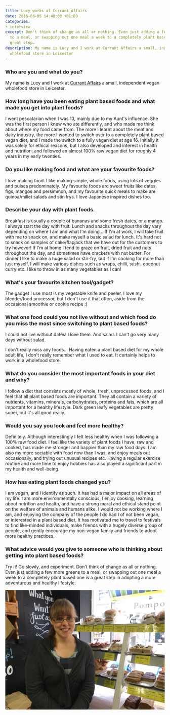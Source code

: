 ```yaml
---
title: Lucy works at Currant Affairs
date: 2016-08-05 14:48:00 +01:00
categories:
- interview
excerpt: Don't think of change as all or nothing. Even just adding a few more greens
  to a meal, or swapping out one meal a week to a completely plant based one is a
  great step…
description: My name is Lucy and I work at Currant Affairs a small, independent vegan
  wholefood store in Leicester
---
```


### Who are you and what do you?

My name is Lucy and I work at [Currant Affairs](https://www.facebook.com/CurrantAffairsLeicester/) a small, independent vegan wholefood store in Leicester.

### How long have you been eating plant based foods and what made you get into plant foods?

I went pescatarian when I was 13, mainly due to my Aunt's influence. She was the first person I knew who ate differently, and who made me think about where my food came from. The more I learnt about the meat and dairy industry, the more I wanted to switch over to a completely plant based vegan diet, and I made the switch to a fully vegan diet at age 16. Initially it was solely for ethical reasons, but I also developed and interest in health and nutrition, and followed an almost 100% raw vegan diet for roughly 4 years in my early twenties.

### Do you like making food and what are your favourite foods?

I love making food. I like making simple, whole foods, using lots of veggies and pulses predominately. My favourite foods are sweet fruits like dates, figs, mangos and persimmon, and my favourite quick meals to make are quinoa/millet salads and stir-frys. I love Japanese inspired dishes too.

### Describe your day with plant foods.

Breakfast is usually a couple of bananas and some fresh dates, or a mango. I always start the day with fruit. Lunch and snacks throughout the day vary depending on where I am and what I'm doing… If I'm at work, I will take fruit with me to snack on, and make myself a basic salad for lunch. It's hard not to snack on samples of cake/flapjack that we have out for the customers to try however! If I'm at home I tend to graze on fruit, dried fruit and nuts throughout the day, and sometimes have crackers with nut butter. For dinner I like to make a huge salad or stir-fry, but if I'm cooking for more than just myself, I will make various dishes such as wraps, chilli, sushi, coconut curry etc. I like to throw in as many vegetables as I can!

### What's your favourite kitchen tool/gadget?

The gadget I use most is my vegetable knife and peeler. I love my blender/food processor, but I don't use it that often, aside from the occasional smoothie or cookie recipe :)

### What one food could you not live without and which food do you miss the most since switching to plant based foods?

I could not live without dates! I love them. And salad. I can't go very many days without salad.

I don't really miss any foods… Having eaten a plant based diet for my whole adult life, I don't really remember what I used to eat. It certainly helps to work in a wholefood store.

### What do you consider the most important foods in your diet and why?

I follow a diet that consists mostly of whole, fresh, unprocessed foods, and I feel that all plant based foods are important. They all contain a variety of nutrients, vitamins, minerals, carbohydrates, proteins and fats, which are all important for a healthy lifestyle. Dark green leafy vegetables are pretty super, but it's all good really.

### Would you say you look and feel more healthy?

Definitely. Although interestingly I felt less healthy when I was following a 100% raw food diet. I feel like the variety of plant foods I have, raw and cooked, has made me stronger and happier than my raw food days. I am also my more sociable with food now than I was, and enjoy meals out occasionally, and trying out unusual recipes etc. Having a regular exercise routine and more time to enjoy hobbies has also played a significant part in my health and well-being.

### How has eating plant foods changed you?

I am vegan, and I identify as such. It has had a major impact on all areas of my life. I am more environmentally conscious, I enjoy cooking, learning about nutrition and health, and have a strong moral and ethical stand point on the welfare of animals and humans alike. I would not be working where I am, and enjoying the company of the people I do had I of not been vegan, or interested in a plant based diet. It has motivated me to travel to festivals to find like-minded individuals, make friends with a hugely diverse group of people, and gently encourage my non-vegan family and friends to adopt more healthy practices.

### What advice would you give to someone who is thinking about getting into plant based foods?

Try it! Go slowly, and experiment. Don't think of change as all or nothing. Even just adding a few more greens to a meal, or swapping out one meal a week to a completely plant based one is a great step in adopting a more adventurous and healthy lifestyle.

![lucy-andrews-at-currant-affairs.jpg](/uploads/lucy-andrews-at-currant-affairs.jpg)